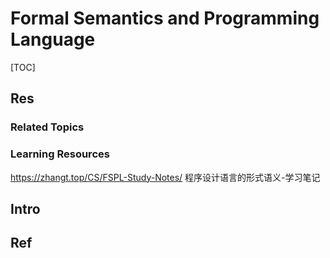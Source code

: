 # Formal Semantics and Programming Language

[TOC]



## Res
### Related Topics


### Learning Resources
https://zhangt.top/CS/FSPL-Study-Notes/
程序设计语言的形式语义-学习笔记



## Intro



## Ref
